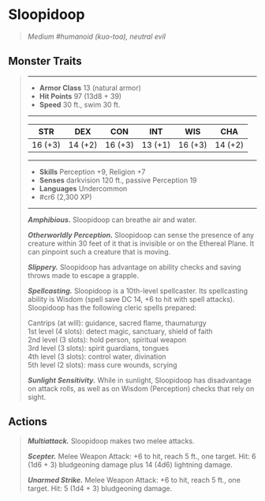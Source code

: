 # Sloopidoop
>*Medium #humanoid (kuo-toa), neutral evil*
## Monster Traits
>___
>- **Armor Class** 13 (natural armor)
>- **Hit Points** 97 (13d8 + 39)
>- **Speed** 30 ft., swim 30 ft.
>___
>|STR|DEX|CON|INT|WIS|CHA|
>|:---:|:---:|:---:|:---:|:---:|:---:|
>|16 (+3)|14 (+2)|16 (+3)|13 (+1)|16 (+3)|14 (+2)|
>___
>- **Skills** Perception +9, Religion +7
>- **Senses** darkvision 120 ft., passive Perception 19
>- **Languages** Undercommon
>- #cr6 (2,300 XP)
>___
>***Amphibious.*** Sloopidoop can breathe air and water.  
>
>***Otherworldly Perception.*** Sloopidoop can sense the presence of any creature within 30 feet of it that is invisible or on the Ethereal Plane. It can pinpoint such a creature that is moving.  
>
>***Slippery.*** Sloopidoop has advantage on ability checks and saving throws made to escape a grapple.  
>
>***Spellcasting.*** Sloopidoop is a 10th-level spellcaster. Its spellcasting ability is Wisdom (spell save DC 14, +6 to hit with spell attacks). Sloopidoop has the following cleric spells prepared:  
>
>Cantrips (at will): guidance, sacred flame, thaumaturgy  
>1st level (4 slots): detect magic, sanctuary, shield of faith  
>2nd level (3 slots): hold person, spiritual weapon  
>3rd level (3 slots): spirit guardians, tongues  
>4th level (3 slots): control water, divination  
>5th level (2 slots): mass cure wounds, scrying  
>
>
>***Sunlight Sensitivity.*** While in sunlight, Sloopidoop has disadvantage on attack rolls, as well as on Wisdom (Perception) checks that rely on sight.  
>
## Actions
>***Multiattack.*** Sloopidoop makes two melee attacks.  
>
>***Scepter.*** Melee Weapon Attack: +6 to hit, reach 5 ft., one target. Hit: 6 (1d6 + 3) bludgeoning damage plus 14 (4d6) lightning damage.  
>
>***Unarmed Strike.*** Melee Weapon Attack: +6 to hit, reach 5 ft., one target. Hit: 5 (1d4 + 3) bludgeoning damage.